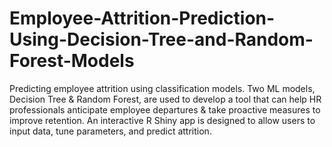 # Employee-Attrition-Prediction-Using-Decision-Tree-and-Random-Forest-Models
Predicting employee attrition using classification models. Two ML models, Decision Tree &amp; Random Forest, are used to develop a tool that can help HR professionals anticipate employee departures &amp; take proactive measures to improve retention. An interactive R Shiny app is designed to allow users to input data, tune parameters, and predict attrition.
